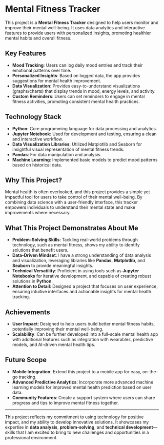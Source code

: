 # Mental Fitness Tracker

This project is a **Mental Fitness Tracker** designed to help users monitor and improve their mental well-being. It uses data analytics and interactive features to provide users with personalized insights, promoting healthier mental habits and overall fitness.

## Key Features

- **Mood Tracking**: Users can log daily mood entries and track their emotional patterns over time.
- **Personalized Insights**: Based on logged data, the app provides suggestions for mental health improvement.
- **Data Visualization**: Provides easy-to-understand visualizations (graphs/charts) that display trends in mood, energy levels, and activity.
- **Custom Reminders**: Users can set reminders to engage in mental fitness activities, promoting consistent mental health practices.

## Technology Stack

- **Python**: Core programming language for data processing and analytics.
- **Jupyter Notebook**: Used for development and testing, ensuring a clean and interactive workflow.
- **Data Visualization Libraries**: Utilized Matplotlib and Seaborn for insightful visual representation of mental fitness trends.
- **Pandas**: For data manipulation and analysis.
- **Machine Learning**: Implemented basic models to predict mood patterns based on historical data.

## Why This Project?

Mental health is often overlooked, and this project provides a simple yet impactful tool for users to take control of their mental well-being. By combining data science with a user-friendly interface, this tracker empowers individuals to understand their mental state and make improvements where necessary.

## What This Project Demonstrates About Me

- **Problem-Solving Skills**: Tackling real-world problems through technology, such as mental fitness, shows my ability to identify solutions that benefit users.
- **Data-Driven Mindset**: I have a strong understanding of data analysis and visualization, leveraging libraries like **Pandas**, **Matplotlib**, and **Seaborn** to provide meaningful insights.
- **Technical Versatility**: Proficient in using tools such as **Jupyter Notebooks** for iterative development, and capable of creating robust solutions in **Python**.
- **Attention to Detail**: Designed a project that focuses on user experience, ensuring intuitive interfaces and actionable insights for mental health tracking.

## Achievements

- **User Impact**: Designed to help users build better mental fitness habits, potentially improving their mental well-being.
- **Scalability**: Can be further developed into a full-scale mental health app with additional features such as integration with wearables, predictive models, and AI-driven mental health tips.

## Future Scope

- **Mobile Integration**: Extend this project to a mobile app for easy, on-the-go tracking.
- **Advanced Predictive Analytics**: Incorporate more advanced machine learning models for improved mental health prediction based on user data.
- **Community Features**: Create a support system where users can share progress and tips to improve mental fitness together.

---

This project reflects my commitment to using technology for positive impact, and my ability to develop innovative solutions. It showcases my expertise in **data analysis**, **problem-solving**, and **technical development**—skills that I am excited to bring to new challenges and opportunities in a professional environment.
